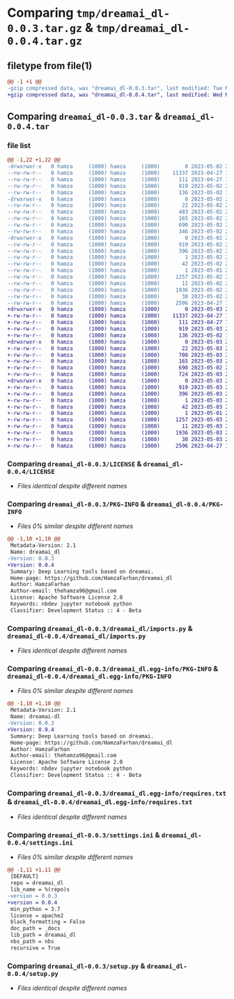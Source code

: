 # Comparing `tmp/dreamai_dl-0.0.3.tar.gz` & `tmp/dreamai_dl-0.0.4.tar.gz`

## filetype from file(1)

```diff
@@ -1 +1 @@
-gzip compressed data, was "dreamai_dl-0.0.3.tar", last modified: Tue May  2 21:03:13 2023, max compression
+gzip compressed data, was "dreamai_dl-0.0.4.tar", last modified: Wed May  3 21:06:33 2023, max compression
```

## Comparing `dreamai_dl-0.0.3.tar` & `dreamai_dl-0.0.4.tar`

### file list

```diff
@@ -1,22 +1,22 @@
-drwxrwxr-x   0 hamza     (1000) hamza     (1000)        0 2023-05-02 21:03:13.731446 dreamai_dl-0.0.3/
--rw-rw-r--   0 hamza     (1000) hamza     (1000)    11337 2023-04-27 10:12:58.000000 dreamai_dl-0.0.3/LICENSE
--rw-rw-r--   0 hamza     (1000) hamza     (1000)      111 2023-04-27 10:12:58.000000 dreamai_dl-0.0.3/MANIFEST.in
--rw-rw-r--   0 hamza     (1000) hamza     (1000)      919 2023-05-02 21:03:13.731446 dreamai_dl-0.0.3/PKG-INFO
--rw-rw-r--   0 hamza     (1000) hamza     (1000)      136 2023-05-02 16:23:03.000000 dreamai_dl-0.0.3/README.md
-drwxrwxr-x   0 hamza     (1000) hamza     (1000)        0 2023-05-02 21:03:13.731446 dreamai_dl-0.0.3/dreamai_dl/
--rw-rw-r--   0 hamza     (1000) hamza     (1000)       22 2023-05-02 21:03:06.000000 dreamai_dl-0.0.3/dreamai_dl/__init__.py
--rw-rw-r--   0 hamza     (1000) hamza     (1000)      483 2023-05-02 21:03:06.000000 dreamai_dl-0.0.3/dreamai_dl/_modidx.py
--rw-rw-r--   0 hamza     (1000) hamza     (1000)      165 2023-05-02 21:03:06.000000 dreamai_dl-0.0.3/dreamai_dl/core.py
--rw-rw-r--   0 hamza     (1000) hamza     (1000)      690 2023-05-02 21:02:32.000000 dreamai_dl-0.0.3/dreamai_dl/imports.py
--rw-rw-r--   0 hamza     (1000) hamza     (1000)      346 2023-05-02 21:03:06.000000 dreamai_dl-0.0.3/dreamai_dl/utils.py
-drwxrwxr-x   0 hamza     (1000) hamza     (1000)        0 2023-05-02 21:03:13.731446 dreamai_dl-0.0.3/dreamai_dl.egg-info/
--rw-rw-r--   0 hamza     (1000) hamza     (1000)      919 2023-05-02 21:03:13.000000 dreamai_dl-0.0.3/dreamai_dl.egg-info/PKG-INFO
--rw-rw-r--   0 hamza     (1000) hamza     (1000)      396 2023-05-02 21:03:13.000000 dreamai_dl-0.0.3/dreamai_dl.egg-info/SOURCES.txt
--rw-rw-r--   0 hamza     (1000) hamza     (1000)        1 2023-05-02 21:03:13.000000 dreamai_dl-0.0.3/dreamai_dl.egg-info/dependency_links.txt
--rw-rw-r--   0 hamza     (1000) hamza     (1000)       42 2023-05-02 21:03:13.000000 dreamai_dl-0.0.3/dreamai_dl.egg-info/entry_points.txt
--rw-rw-r--   0 hamza     (1000) hamza     (1000)        1 2023-05-01 22:18:59.000000 dreamai_dl-0.0.3/dreamai_dl.egg-info/not-zip-safe
--rw-rw-r--   0 hamza     (1000) hamza     (1000)     1257 2023-05-02 21:03:13.000000 dreamai_dl-0.0.3/dreamai_dl.egg-info/requires.txt
--rw-rw-r--   0 hamza     (1000) hamza     (1000)       11 2023-05-02 21:03:13.000000 dreamai_dl-0.0.3/dreamai_dl.egg-info/top_level.txt
--rw-rw-r--   0 hamza     (1000) hamza     (1000)     1936 2023-05-02 21:03:03.000000 dreamai_dl-0.0.3/settings.ini
--rw-rw-r--   0 hamza     (1000) hamza     (1000)       38 2023-05-02 21:03:13.731446 dreamai_dl-0.0.3/setup.cfg
--rw-rw-r--   0 hamza     (1000) hamza     (1000)     2596 2023-04-27 10:12:58.000000 dreamai_dl-0.0.3/setup.py
+drwxrwxr-x   0 hamza     (1000) hamza     (1000)        0 2023-05-03 21:06:33.679355 dreamai_dl-0.0.4/
+-rw-rw-r--   0 hamza     (1000) hamza     (1000)    11337 2023-04-27 10:12:58.000000 dreamai_dl-0.0.4/LICENSE
+-rw-rw-r--   0 hamza     (1000) hamza     (1000)      111 2023-04-27 10:12:58.000000 dreamai_dl-0.0.4/MANIFEST.in
+-rw-rw-r--   0 hamza     (1000) hamza     (1000)      919 2023-05-03 21:06:33.675355 dreamai_dl-0.0.4/PKG-INFO
+-rw-rw-r--   0 hamza     (1000) hamza     (1000)      136 2023-05-02 16:23:03.000000 dreamai_dl-0.0.4/README.md
+drwxrwxr-x   0 hamza     (1000) hamza     (1000)        0 2023-05-03 21:06:33.675355 dreamai_dl-0.0.4/dreamai_dl/
+-rw-rw-r--   0 hamza     (1000) hamza     (1000)       22 2023-05-03 21:06:21.000000 dreamai_dl-0.0.4/dreamai_dl/__init__.py
+-rw-rw-r--   0 hamza     (1000) hamza     (1000)      708 2023-05-03 21:06:21.000000 dreamai_dl-0.0.4/dreamai_dl/_modidx.py
+-rw-rw-r--   0 hamza     (1000) hamza     (1000)      165 2023-05-03 21:06:21.000000 dreamai_dl-0.0.4/dreamai_dl/core.py
+-rw-rw-r--   0 hamza     (1000) hamza     (1000)      690 2023-05-02 21:02:32.000000 dreamai_dl-0.0.4/dreamai_dl/imports.py
+-rw-rw-r--   0 hamza     (1000) hamza     (1000)      724 2023-05-03 21:06:21.000000 dreamai_dl-0.0.4/dreamai_dl/utils.py
+drwxrwxr-x   0 hamza     (1000) hamza     (1000)        0 2023-05-03 21:06:33.675355 dreamai_dl-0.0.4/dreamai_dl.egg-info/
+-rw-rw-r--   0 hamza     (1000) hamza     (1000)      919 2023-05-03 21:06:33.000000 dreamai_dl-0.0.4/dreamai_dl.egg-info/PKG-INFO
+-rw-rw-r--   0 hamza     (1000) hamza     (1000)      396 2023-05-03 21:06:33.000000 dreamai_dl-0.0.4/dreamai_dl.egg-info/SOURCES.txt
+-rw-rw-r--   0 hamza     (1000) hamza     (1000)        1 2023-05-03 21:06:33.000000 dreamai_dl-0.0.4/dreamai_dl.egg-info/dependency_links.txt
+-rw-rw-r--   0 hamza     (1000) hamza     (1000)       42 2023-05-03 21:06:33.000000 dreamai_dl-0.0.4/dreamai_dl.egg-info/entry_points.txt
+-rw-rw-r--   0 hamza     (1000) hamza     (1000)        1 2023-05-01 22:18:59.000000 dreamai_dl-0.0.4/dreamai_dl.egg-info/not-zip-safe
+-rw-rw-r--   0 hamza     (1000) hamza     (1000)     1257 2023-05-03 21:06:33.000000 dreamai_dl-0.0.4/dreamai_dl.egg-info/requires.txt
+-rw-rw-r--   0 hamza     (1000) hamza     (1000)       11 2023-05-03 21:06:33.000000 dreamai_dl-0.0.4/dreamai_dl.egg-info/top_level.txt
+-rw-rw-r--   0 hamza     (1000) hamza     (1000)     1936 2023-05-03 21:06:02.000000 dreamai_dl-0.0.4/settings.ini
+-rw-rw-r--   0 hamza     (1000) hamza     (1000)       38 2023-05-03 21:06:33.679355 dreamai_dl-0.0.4/setup.cfg
+-rw-rw-r--   0 hamza     (1000) hamza     (1000)     2596 2023-04-27 10:12:58.000000 dreamai_dl-0.0.4/setup.py
```

### Comparing `dreamai_dl-0.0.3/LICENSE` & `dreamai_dl-0.0.4/LICENSE`

 * *Files identical despite different names*

### Comparing `dreamai_dl-0.0.3/PKG-INFO` & `dreamai_dl-0.0.4/PKG-INFO`

 * *Files 0% similar despite different names*

```diff
@@ -1,10 +1,10 @@
 Metadata-Version: 2.1
 Name: dreamai_dl
-Version: 0.0.3
+Version: 0.0.4
 Summary: Deep Learning tools based on dreamai.
 Home-page: https://github.com/HamzaFarhan/dreamai_dl
 Author: HamzaFarhan
 Author-email: thehamza96@gmail.com
 License: Apache Software License 2.0
 Keywords: nbdev jupyter notebook python
 Classifier: Development Status :: 4 - Beta
```

### Comparing `dreamai_dl-0.0.3/dreamai_dl/imports.py` & `dreamai_dl-0.0.4/dreamai_dl/imports.py`

 * *Files identical despite different names*

### Comparing `dreamai_dl-0.0.3/dreamai_dl.egg-info/PKG-INFO` & `dreamai_dl-0.0.4/dreamai_dl.egg-info/PKG-INFO`

 * *Files 0% similar despite different names*

```diff
@@ -1,10 +1,10 @@
 Metadata-Version: 2.1
 Name: dreamai-dl
-Version: 0.0.3
+Version: 0.0.4
 Summary: Deep Learning tools based on dreamai.
 Home-page: https://github.com/HamzaFarhan/dreamai_dl
 Author: HamzaFarhan
 Author-email: thehamza96@gmail.com
 License: Apache Software License 2.0
 Keywords: nbdev jupyter notebook python
 Classifier: Development Status :: 4 - Beta
```

### Comparing `dreamai_dl-0.0.3/dreamai_dl.egg-info/requires.txt` & `dreamai_dl-0.0.4/dreamai_dl.egg-info/requires.txt`

 * *Files identical despite different names*

### Comparing `dreamai_dl-0.0.3/settings.ini` & `dreamai_dl-0.0.4/settings.ini`

 * *Files 0% similar despite different names*

```diff
@@ -1,11 +1,11 @@
 [DEFAULT]
 repo = dreamai_dl
 lib_name = %(repo)s
-version = 0.0.3
+version = 0.0.4
 min_python = 3.7
 license = apache2
 black_formatting = False
 doc_path = _docs
 lib_path = dreamai_dl
 nbs_path = nbs
 recursive = True
```

### Comparing `dreamai_dl-0.0.3/setup.py` & `dreamai_dl-0.0.4/setup.py`

 * *Files identical despite different names*

